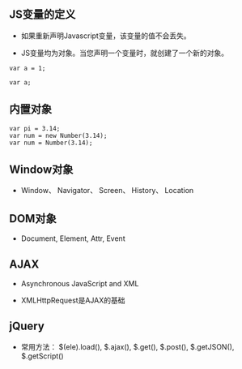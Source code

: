 ## JS变量的定义

- 如果重新声明Javascript变量，该变量的值不会丢失。

- JS变量均为对象。当您声明一个变量时，就创建了一个新的对象。

```
var a = 1;

var a;
```


## 内置对象

```
var pi = 3.14;
var num = new Number(3.14);
var num = Number(3.14);
```


## Window对象

- Window、 Navigator、 Screen、 History、 Location



## DOM对象

- Document, Element, Attr, Event



## AJAX

- Asynchronous JavaScript and XML

- XMLHttpRequest是AJAX的基础



## jQuery

- 常用方法： $(ele).load(), $.ajax(), $.get(), $.post(), $.getJSON(), $.getScript()















































